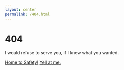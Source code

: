 ```yaml
---
layout: center
permalink: /404.html
---
```


# 404

I would refuse to serve you, if I knew what you wanted.

<div class="mt3">
  <a href="{{ site.baseurl }}/" class="button button-blue button-big">Home to Safety!</a>
  <a href="mailto:{{ site.email }}" class="button button-blue button-big">Yell at me.</a>
</div>

